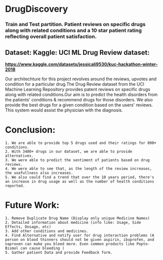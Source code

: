# DrugDiscovery
### Train and Test partition. Patient reviews on specific drugs along with related conditions and a 10 star patient rating reflecting overall patient satisfaction. ###
## Dataset: **Kaggle: 	 UCI ML Drug Review dataset:**
**https://www.kaggle.com/datasets/jessicali9530/kuc-hackathon-winter-2018**



Our architechture for this project revolves around the reviews, upvotes and condition for a particular drug.The Drug Review dataset from the UCI Machine Learning Repository provides patent reviews on specific drugs along with related conditions.Our aim is to predict the health disorders from the patients' conditions & recommend drugs for those disorders. We also provide the best drugs for a given condition based on the users' reviews. This system would assist the physician with the diagnosis.

# Conclusion:
	1. We are able to provide top 5 drugs used and their ratings for 800+ conditions.
	2. With 3400+ drugs in our dataset, we are able to provide alternatives.
	3. We were able to predict the sentiment of patients based on drug reviews.
	4. We were able to see that, as the length of the review increases, the usefullness also increases.
	5. We also could find a trend that over the 10 years period, there's an increase in drug usage as well as the number of health conditions reported.

# Future Work:	
	1. Remove Duplicate Drug Name (Display only unique Medicine Names)
	2. Detailed information about medicine (info like: Usage, Side Effects, Dosage, etc)
	3. Add other conditions and medicines.
	4. Find Alternative and notify user for drug interaction problems (A person on blood thinners should not be given aspirin, ibuprofen, and naproxen can make you bleed more. Even common products like Pepto-Bismol can cause bleeding )
	5. Gather patient Data and provide Feedback form.
